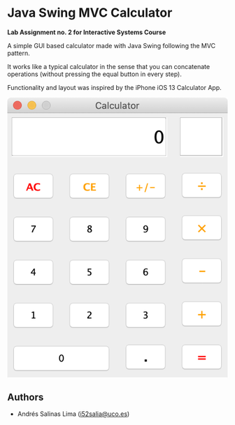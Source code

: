 # Java Swing MVC Calculator

**Lab Assignment no. 2 for Interactive Systems Course**

A simple GUI based calculator made with Java Swing following the MVC pattern.

It works like a typical calculator in the sense that you can concatenate operations (without pressing the equal button in every step).

Functionality and layout was inspired by the iPhone iOS 13 Calculator App.

![Image of the calculator running on MacOS](docs/images/CalculatorMacGUI.png)

## Authors
* Andrés Salinas Lima (i52salia@uco.es)
